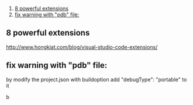 <!-- TOC insertAnchor:true orderedList:true -->

1. [8 powerful extensions](#8-powerful-extensions)
2. [fix warning with "pdb" file:](#fix-warning-with-pdb-file)

<!-- /TOC -->

<a id="markdown-8-powerful-extensions" name="8-powerful-extensions"></a>
## 8 powerful extensions
http://www.hongkiat.com/blog/visual-studio-code-extensions/

<a id="markdown-fix-warning-with-pdb-file" name="fix-warning-with-pdb-file"></a>
## fix warning with "pdb" file: 
by modify the project.json with buildoption add "debugType": "portable" to it

b